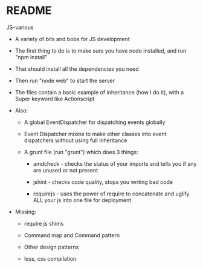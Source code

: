 # README #


JS-various

* A variety of bits and bobs for JS development

* The first thing to do is to make sure you have node installed, and run "npm install"

* That should install all the dependencies you need

* Then run "node web" to start the server

* The files contain a basic example of inheritance (how I do it), with a Super keyword like Actionscript

* Also:

	* A global EventDispatcher for dispatching events globally
	
	* Event Dispatcher mixins to make other classes into event dispatchers without using full inheritance
	
	* A grunt file (run "grunt") which does 3 things:
	
		* amdcheck - checks the status of your imports and tells you if any are unused or not present
		
		* jshint - checks code quality, stops you writing bad code
		
		* requirejs - uses the power of require to concatenate and uglify ALL your js into one file for deployment
		
* Missing:

	* require js shims

	* Command map and Command pattern

	* Other design patterns
	
	* less, css compilation
	
	
